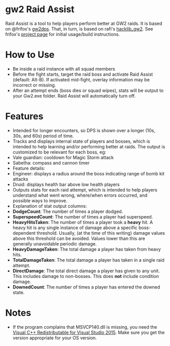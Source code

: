# gw2 Raid Assist
Raid Assist is a tool to help players perform better at GW2 raids. It is based on @frifox's [gw2dps](https://github.com/frifox/gw2dps/releases). That, in turn, is based on rafi's [hacklib_gw2](http://www.gamerevision.com/showthread.php?3691-Gw2lib&p=45709). See frifox's [project page](https://github.com/frifox/gw2dps) for initial usage/build instructions.

# How to Use
- Be inside a raid instance with all squad members
- Before the fight starts, target the raid boss and activate Raid Assist (default: Alt-B). If activated mid-fight, overlay information may be incorrect or missing.
- After an attempt ends (boss dies or squad wipes), stats will be output to your Gw2.exe folder. Raid Assist will automatically turn off.

# Features
- Intended for longer encounters, so DPS is shown over a longer (10s, 30s, and 60s) period of time.
- Tracks and displays internal state of players and bosses, which is intended to help learning and/or performing better at raids. The output is customized to be relevant for each boss, eg:
 - Vale guardian: cooldown for Magic Storm attack
 - Sabetha: compass and cannon timer
- Feature details:
 - Engineer: displays a radius around the boss indicating range of bomb kit attacks
 - Druid: displays health bar above low health players
- Outputs stats for each raid attempt, which is intended to help players understand what went wrong, where/when errors occurred, and possible ways to improve.
- Explanation of stat output columns:
 - **DodgeCount**: The number of times a player dodged.
 - **SuperspeedCount**: The number of times a player had superspeed.
 - **HeavyHitsTaken**: The number of times a player took a **heavy** hit. A heavy hit is any single instance of damage above a specific boss-dependent threshold. Usually, (at the time of this writing) damage values above this threshold can be avoided. Values lower than this are generally unavoidable periodic damage.
 - **HeavyDamageTaken**: The total damage a player has taken from heavy hits.
 - **TotalDamageTaken**: The total damage a player has taken in a single raid attempt.
 - **DirectDamage**: The total direct damage a player has given to any unit. This includes damage to non-bosses. This does **not** include condition damage.
 - **DownedCount**: The number of times a player has entered the downed state.

# Notes
 - If the program complains that MSVCP140.dll is missing, you need the [Visual C++ Redistributable for Visual Studio 2015](https://www.microsoft.com/en-us/download/details.aspx?id=48145). Make sure you get the version appropriate for your OS version.
